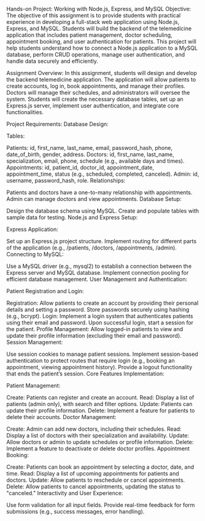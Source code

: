 Hands-on Project: Working with Node.js, Express, and MySQL
Objective:
The objective of this assignment is to provide students with practical experience in developing a full-stack web application using Node.js, Express, and MySQL. Students will build the backend of the telemedicine application that includes patient management, doctor scheduling, appointment booking, and user authentication for patients. This project will help students understand how to connect a Node.js application to a MySQL database, perform CRUD operations, manage user authentication, and handle data securely and efficiently.

Assignment Overview:
In this assignment, students will design and develop the backend telemedicine application. The application will allow patients to create accounts, log in, book appointments, and manage their profiles. Doctors will manage their schedules, and administrators will oversee the system. Students will create the necessary database tables, set up an Express.js server, implement user authentication, and integrate core functionalities.

Project Requirements:
Database Design:

Tables:

Patients: id, first_name, last_name, email, password_hash, phone, date_of_birth, gender, address.
Doctors: id, first_name, last_name, specialization, email, phone, schedule (e.g., available days and times).
Appointments: id, patient_id, doctor_id, appointment_date, appointment_time, status (e.g., scheduled, completed, canceled).
Admin: id, username, password_hash, role.
Relationships:

Patients and doctors have a one-to-many relationship with appointments.
Admin can manage doctors and view appointments.
Database Setup:

Design the database schema using MySQL.
Create and populate tables with sample data for testing.
Node.js and Express Setup:

Express Application:

Set up an Express.js project structure.
Implement routing for different parts of the application (e.g., /patients, /doctors, /appointments, /admin).
Connecting to MySQL:

Use a MySQL driver (e.g., mysql2) to establish a connection between the Express server and MySQL database.
Implement connection pooling for efficient database management.
User Management and Authentication:

Patient Registration and Login:

Registration: Allow patients to create an account by providing their personal details and setting a password. Store passwords securely using hashing (e.g., bcrypt).
Login: Implement a login system that authenticates patients using their email and password. Upon successful login, start a session for the patient.
Profile Management: Allow logged-in patients to view and update their profile information (excluding their email and password).
Session Management:

Use session cookies to manage patient sessions.
Implement session-based authentication to protect routes that require login (e.g., booking an appointment, viewing appointment history).
Provide a logout functionality that ends the patient’s session.
Core Features Implementation:

Patient Management:

Create: Patients can register and create an account.
Read: Display a list of patients (admin only), with search and filter options.
Update: Patients can update their profile information.
Delete: Implement a feature for patients to delete their accounts.
Doctor Management:

Create: Admin can add new doctors, including their schedules.
Read: Display a list of doctors with their specialization and availability.
Update: Allow doctors or admin to update schedules or profile information.
Delete: Implement a feature to deactivate or delete doctor profiles.
Appointment Booking:

Create: Patients can book an appointment by selecting a doctor, date, and time.
Read: Display a list of upcoming appointments for patients and doctors.
Update: Allow patients to reschedule or cancel appointments.
Delete: Allow patients to cancel appointments, updating the status to "canceled."
Interactivity and User Experience:

Use form validation for all input fields.
Provide real-time feedback for form submissions (e.g., success messages, error handling).


